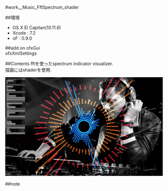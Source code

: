 #work__Music_FftSpectrum_shader

##環境
*	OS X El Capitan(10.11.6)
*	Xcode : 7.2
*	oF : 0.9.0

##add on
ofxGui  
ofxXmlSettings

##Contents
fftを使ったspectrum indicator visualizer.  
描画にはshaderを使用.

![image](./screen.png)


##note






